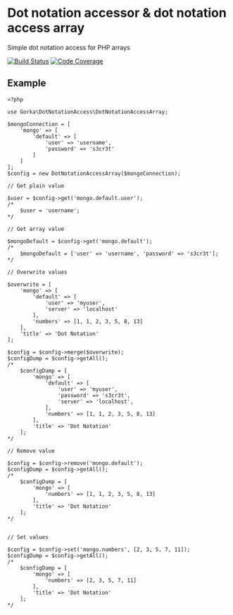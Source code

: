 # Dot notation accessor & dot notation access array

Simple dot notation access for PHP arrays

[![Build Status](https://travis-ci.org/glopezdetorre/dot-notation-access.svg?branch=master)](https://travis-ci.org/glopezdetorre/dot-notation-access)
[![Code Coverage](https://scrutinizer-ci.com/g/glopezdetorre/dot-notation-access/badges/coverage.png?b=master)](https://scrutinizer-ci.com/g/glopezdetorre/dot-notation-access/?branch=master)

## Example

```
<?php

use Gorka\DotNotationAccess\DotNotationAccessArray;

$mongoConnection = [
    'mongo' => [
        'default' => [
            'user' => 'username',
            'password' => 's3cr3t'
        ]
    ]
];
$config = new DotNotationAccessArray($mongoConnection);

// Get plain value

$user = $config->get('mongo.default.user');
/*
    $user = 'username';
*/ 

// Get array value

$mongoDefault = $config->get('mongo.default'); 
/* 
    $mongoDefault = ['user' => 'username', 'password' => 's3cr3t'];
*/

// Overwrite values

$overwrite = [
    'mongo' => [
        'default' => [
            'user' => 'myuser',
            'server' => 'localhost'
        ],
        'numbers' => [1, 1, 2, 3, 5, 8, 13]
    ],
    'title' => 'Dot Notation'
];

$config = $config->merge($overwrite);
$configDump = $config->getAll();
/*
    $configDump = [
        'mongo' => [
            'default' => [
                'user' => 'myuser',
                'password' => 's3cr3t',
                'server' => 'localhost',
            ],
            'numbers' => [1, 1, 2, 3, 5, 8, 13]
        ],
        'title' => 'Dot Notation'
    ];
*/

// Remove value

$config = $config->remove('mongo.default');
$configDump = $config->getAll();
/*
    $configDump = [
        'mongo' => [
            'numbers' => [1, 1, 2, 3, 5, 8, 13]
        ],
        'title' => 'Dot Notation'
    ];
*/


// Set values

$config = $config->set('mongo.numbers', [2, 3, 5, 7, 11]);
$configDump = $config->getAll();
/*
    $configDump = [
        'mongo' => [
            'numbers' => [2, 3, 5, 7, 11]
        ],
        'title' => 'Dot Notation'
    ];
*/
```
